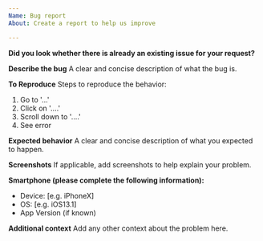 ```yaml
---
Name: Bug report
About: Create a report to help us improve

---
```


**Did you look whether there is already an existing issue for your request?**

**Describe the bug**
A clear and concise description of what the bug is.

**To Reproduce**
Steps to reproduce the behavior:
1. Go to '...'
2. Click on '....'
3. Scroll down to '....'
4. See error

**Expected behavior**
A clear and concise description of what you expected to happen.

**Screenshots**
If applicable, add screenshots to help explain your problem.

**Smartphone (please complete the following information):**
 - Device: [e.g. iPhoneX]
 - OS: [e.g. iOS13.1]
 - App Version (if known)

**Additional context**
Add any other context about the problem here.
